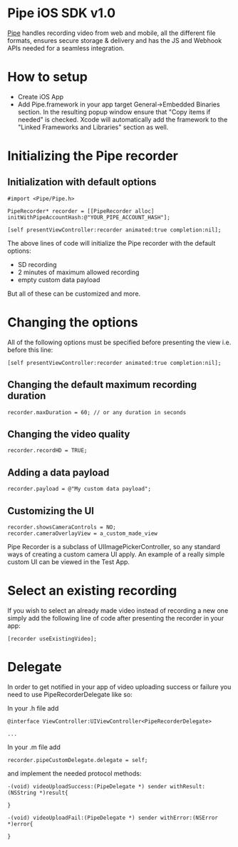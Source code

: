 # Pipe iOS SDK v1.0

[Pipe](https://addpipe.com/) handles recording video from web and mobile, all the different file formats, ensures secure storage & delivery and has the JS and Webhook APIs needed for a seamless integration.

# How to setup
* Create iOS App
* Add Pipe.framework in your app target General->Embedded Binaries section.  In the resulting popup window ensure that "Copy items if needed" is checked.  Xcode will automatically add the framework to the "Linked Frameworks and Libraries" section as well.

# Initializing the Pipe recorder

## Initialization with default options

```
#import <Pipe/Pipe.h>

PipeRecorder* recorder = [[PipeRecorder alloc] initWithPipeAccountHash:@"YOUR_PIPE_ACCOUNT_HASH"];

[self presentViewController:recorder animated:true completion:nil];
```

The above lines of code will initialize the Pipe recorder with the default options:
* SD recording
* 2 minutes of maximum allowed recording
* empty custom data payload

But all of these can be customized and more.

# Changing the options

All of the following options must be specified before presenting the view i.e. before this line:

```
[self presentViewController:recorder animated:true completion:nil];
```

## Changing the default maximum recording duration

```
recorder.maxDuration = 60; // or any duration in seconds

```

## Changing the video quality

```
recorder.recordHD = TRUE;
```

## Adding a data payload

```
recorder.payload = @"My custom data payload";
```

## Customizing the UI

```
recorder.showsCameraControls = NO;
recorder.cameraOverlayView = a_custom_made_view
```

Pipe Recorder is a subclass of UIImagePickerController, so any standard ways of creating a custom camera UI apply. An example of a really simple custom UI can be viewed in the Test App.

# Select an existing recording

If you wish to select an already made video instead of recording a new one simply add the following line of code after presenting the recorder in your app:

```
[recorder useExistingVideo];
```

# Delegate

In order to get notified in your app of video uploading success or failure you need to use PipeRecorderDelegate like so:

In your .h file add

```
@interface ViewController:UIViewController<PipeRecorderDelegate>

...

```

In your .m file add

```
recorder.pipeCustomDelegate.delegate = self;
```

and implement the needed protocol methods:

```
-(void) videoUploadSuccess:(PipeDelegate *) sender withResult:(NSString *)result{

}

-(void) videoUploadFail:(PipeDelegate *) sender withError:(NSError *)error{

}

```
